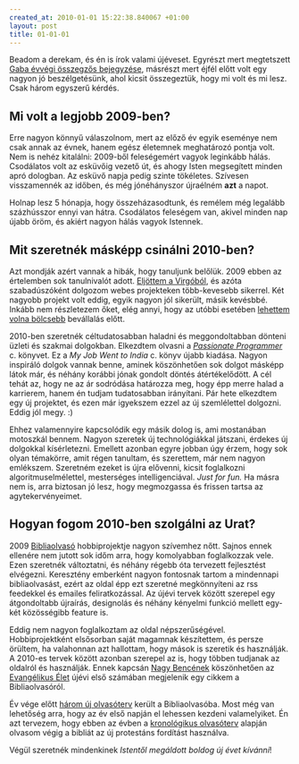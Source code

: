 ```yaml
--- 
created_at: 2010-01-01 15:22:38.840067 +01:00
layout: post
title: 01-01-01
---
```

Beadom a derekam, és én is írok valami újéveset. Egyrészt mert megtetszett [Gaba évvégi összegzős bejegyzése][1], másrészt mert éjfél előtt volt egy nagyon jó beszélgetésünk, ahol kicsit összegeztük, hogy mi volt és mi lesz. Csak három egyszerű kérdés.

[1]: http://lenardgabor.hu/2009-es-oromeim

## Mi volt a legjobb 2009-ben?

Erre nagyon könnyű válaszolnom, mert az előző év egyik eseménye nem csak annak az évnek, hanem egész életemnek meghatározó pontja volt. Nem is nehéz kitalálni: 2009-ből feleségemért vagyok leginkább hálás. Csodálatos volt az esküvőig vezető út, és ahogy Isten megsegített minden apró dologban. Az esküvő napja pedig szinte tökéletes. Szívesen visszamennék az időben, és még jónéhányszor újraélném **azt** a napot.

Holnap lesz 5 hónapja, hogy összeházasodtunk, és remélem még legalább százhússzor ennyi van hátra. Csodálatos feleségem van, akivel minden nap újabb öröm, és akiért nagyon hálás vagyok Istennek.

## Mit szeretnék másképp csinálni 2010-ben?

Azt mondják azért vannak a hibák, hogy tanuljunk belőlük. 2009 ebben az értelemben sok tanulnivalót adott. [Eljöttem a Virgóból][2], és azóta szabadúszóként dolgozom webes projekteken több-kevesebb sikerrel. Két nagyobb projekt volt eddig, egyik nagyon jól sikerült, másik kevésbbé. Inkább nem részletezem őket, elég annyi, hogy az utóbbi esetében [lehettem volna bölcsebb][3] bevállalás előtt.

[2]: http://lackac.hu/2009/05/19/bye-bye-virgo.html
[3]: http://twitter.com/LacKac/status/4885166071

2010-ben szeretnék céltudatosabban haladni és meggondoltabban dönteni üzleti és szakmai dolgokban. Elkezdtem olvasni a *[Passionate Programmer][4]* c. könyvet. Ez a *My Job Went to India* c. könyv újabb kiadása. Nagyon inspiráló dolgok vannak benne, aminek köszönhetően sok dolgot másképp látok már, és néhány korábbi jónak gondolt döntés átértékelődött. A cél tehát az, hogy ne az ár sodródása határozza meg, hogy épp merre halad a karrierem, hanem én tudjam tudatosabban irányítani. Pár hete elkezdtem egy új projektet, és ezen már igyekszem ezzel az új szemlélettel dolgozni. Eddig jól megy. :)

[4]: http://pragprog.com/titles/cfcar2/the-passionate-programmer

Ehhez valamennyire kapcsolódik egy másik dolog is, ami mostanában motoszkál bennem. Nagyon szeretek új technológiákkal játszani, érdekes új dolgokkal kísérletezni. Emellett azonban egyre jobban úgy érzem, hogy sok olyan témakörre, amit régen tanultam, és szerettem, már nem nagyon emlékszem. Szeretném ezeket is újra elővenni, kicsit foglalkozni algoritmuselmélettel, mesterséges intelligenciával. *Just for fun.* Ha másra nem is, arra biztosan jó lesz, hogy megmozgassa és frissen tartsa az agytekervényeimet.

## Hogyan fogom 2010-ben szolgálni az Urat?

2009 [Bibliaolvasó](http://bibliaolvaso.hu) hobbiprojektje nagyon szívemhez nőtt. Sajnos ennek ellenére nem jutott sok időm arra, hogy komolyabban foglalkozzak vele. Ezen szeretnék változtatni, és néhány régebb óta tervezett fejlesztést elvégezni. Keresztény emberként nagyon fontosnak tartom a mindennapi bibliaolvasást, ezért az oldal épp ezt szeretné megkönnyíteni az rss feedekkel és emailes feliratkozással. Az újévi tervek között szerepel egy átgondoltabb újraírás, designolás és néhány kényelmi funkció mellett egy-két közösségibb feature is.

Eddig nem nagyon foglalkoztam az oldal népszerűségével. Hobbiprojektként elsősorban saját magamnak készítettem, és persze örültem, ha valahonnan azt hallottam, hogy mások is szeretik és használják. A 2010-es tervek között azonban szerepel az is, hogy többen tudjanak az oldalról és használják. Ennek kapcsán [Nagy Bencének](http://tipogral.hu/) köszönhetően az [Evangélikus Élet][4] újévi első számában megjelenik egy cikkem a Bibliaolvasóról.

Év vége előtt [három új olvasóterv][6] került a Bibliaolvasóba. Most még van lehetőség arra, hogy az év első napján el lehessen kezdeni valamelyiket. Én azt tervezem, hogy ebben az évben a [kronológikus olvasóterv][7] alapján olvasom végig a bibliát az új protestáns fordítást használva.

[5]: http://www.lutheran.hu/z/ujsagok/evelet/
[6]: http://bibliaolvaso.hu/pages/ujdonsagok
[7]: http://ujforditas.bibliaolvaso.hu/kronologikus

Végül szeretnék mindenkinek *Istentől megáldott boldog új évet kívánni*!
